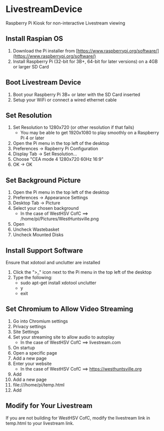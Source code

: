 # LivestreamDevice
Raspberry Pi Kiosk for non-interactive Livestream viewing

## Install Raspian OS
1. Download the Pi installer from [https://www.raspberrypi.org/software/](https://www.raspberrypi.org/software/)
1. Install Raspberry Pi (32-bit for 3B+, 64-bit for later versions) on a 4GB or larger SD Card

## Boot Livestream Device
1. Boot your Raspberry Pi 3B+ or later with the SD Card inserted
1. Setup your WiFi or connect a wired ethernet cable

## Set Resolution
1. Set Resolution to 1280x720 (or other resolution if that fails)
   * You may be able to get 1920x1080 to play smoothly on a Raspberry Pi 4 or later
1. Open the Pi menu in the top left of the desktop
1. Preferences -> Rapberry Pi Configuration
1. Display Tab -> Set Resolution...
1. Choose "CEA mode 4 1280x720 60Hz 16:9"
1. OK -> OK

## Set Background Picture
1. Open the Pi menu in the top left of the desktop
1. Preferences -> Appearance Settings
1. Desktop Tab -> Picture
1. Select your chosen background
   * In the case of WestHSV CofC ==> /home/pi/Pictures/WestHuntsville.png
1. Open
1. Uncheck Wastebasket
1. Uncheck Mounted Disks

## Install Support Software
Ensure that xdotool and unclutter are installed
1. Click the ">_" icon next to the Pi menu in the top left of the desktop
1. Type the following:
   * sudo apt-get install xdotool unclutter
   * y
   * exit

## Set Chromium to Allow Video Streaming
1. Go into Chromium settings
1. Privacy settings
1. Site Settings
1. Set your streaming site to allow audio to autoplay
   * In the case of WestHSV CofC ==> livestream.com
1. On startup
1. Open a specific page
1. Add a new page
1. Enter your website
   * In the case of WestHSV CofC ==> https://westhuntsville.org
1. Add
1. Add a new page
1. file:///home/pi/temp.html
1. Add

## Modify for Your Livestream
If you are not building for WestHSV CofC, modify the livestream link in temp.html to your livestream link.

